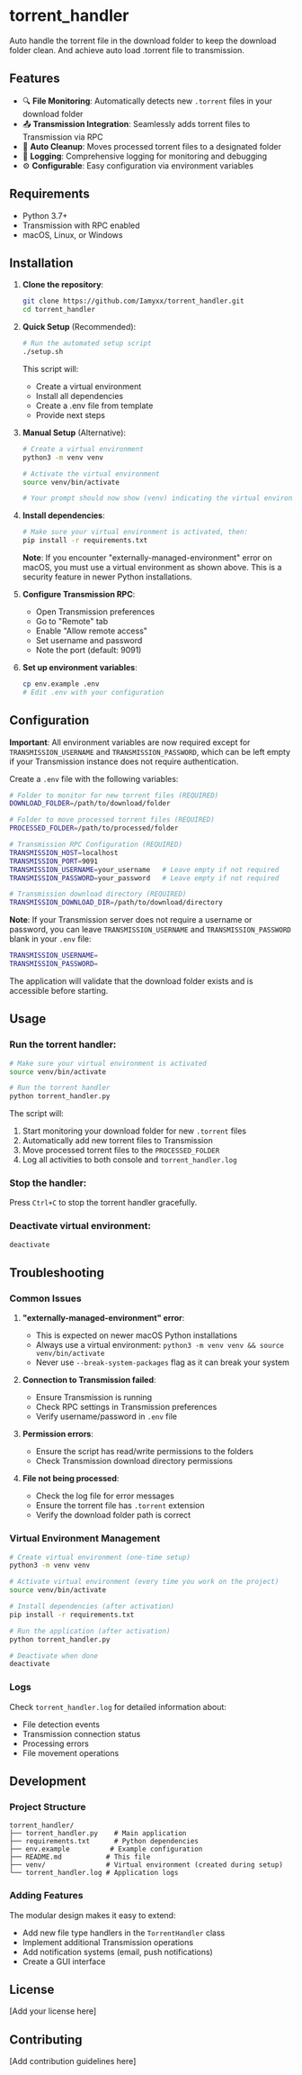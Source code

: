 # torrent_handler

Auto handle the torrent file in the download folder to keep the download folder clean. And achieve auto load .torrent file to transmission.

## Features

- 🔍 **File Monitoring**: Automatically detects new `.torrent` files in your download folder
- 📤 **Transmission Integration**: Seamlessly adds torrent files to Transmission via RPC
- 🧹 **Auto Cleanup**: Moves processed torrent files to a designated folder
- 📝 **Logging**: Comprehensive logging for monitoring and debugging
- ⚙️ **Configurable**: Easy configuration via environment variables

## Requirements

- Python 3.7+
- Transmission with RPC enabled
- macOS, Linux, or Windows

## Installation

1. **Clone the repository**:
   ```bash
   git clone https://github.com/Iamyxx/torrent_handler.git
   cd torrent_handler
   ```

2. **Quick Setup** (Recommended):
   ```bash
   # Run the automated setup script
   ./setup.sh
   ```
   
   This script will:
   - Create a virtual environment
   - Install all dependencies
   - Create a .env file from template
   - Provide next steps

3. **Manual Setup** (Alternative):
   ```bash
   # Create a virtual environment
   python3 -m venv venv
   
   # Activate the virtual environment
   source venv/bin/activate
   
   # Your prompt should now show (venv) indicating the virtual environment is active
   ```

4. **Install dependencies**:
   ```bash
   # Make sure your virtual environment is activated, then:
   pip install -r requirements.txt
   ```

   **Note**: If you encounter "externally-managed-environment" error on macOS, you must use a virtual environment as shown above. This is a security feature in newer Python installations.

5. **Configure Transmission RPC**:
   - Open Transmission preferences
   - Go to "Remote" tab
   - Enable "Allow remote access"
   - Set username and password
   - Note the port (default: 9091)

6. **Set up environment variables**:
   ```bash
   cp env.example .env
   # Edit .env with your configuration
   ```

## Configuration

**Important**: All environment variables are now required except for `TRANSMISSION_USERNAME` and `TRANSMISSION_PASSWORD`, which can be left empty if your Transmission instance does not require authentication.

Create a `.env` file with the following variables:

```bash
# Folder to monitor for new torrent files (REQUIRED)
DOWNLOAD_FOLDER=/path/to/download/folder

# Folder to move processed torrent files (REQUIRED)
PROCESSED_FOLDER=/path/to/processed/folder

# Transmission RPC Configuration (REQUIRED)
TRANSMISSION_HOST=localhost
TRANSMISSION_PORT=9091
TRANSMISSION_USERNAME=your_username   # Leave empty if not required
TRANSMISSION_PASSWORD=your_password   # Leave empty if not required

# Transmission download directory (REQUIRED)
TRANSMISSION_DOWNLOAD_DIR=/path/to/download/directory
```

**Note**: If your Transmission server does not require a username or password, you can leave `TRANSMISSION_USERNAME` and `TRANSMISSION_PASSWORD` blank in your `.env` file:

```bash
TRANSMISSION_USERNAME=
TRANSMISSION_PASSWORD=
```

The application will validate that the download folder exists and is accessible before starting.

## Usage

### Run the torrent handler:
```bash
# Make sure your virtual environment is activated
source venv/bin/activate

# Run the torrent handler
python torrent_handler.py
```

The script will:
1. Start monitoring your download folder for new `.torrent` files
2. Automatically add new torrent files to Transmission
3. Move processed torrent files to the `PROCESSED_FOLDER`
4. Log all activities to both console and `torrent_handler.log`

### Stop the handler:
Press `Ctrl+C` to stop the torrent handler gracefully.

### Deactivate virtual environment:
```bash
deactivate
```

## Troubleshooting

### Common Issues

1. **"externally-managed-environment" error**:
   - This is expected on newer macOS Python installations
   - Always use a virtual environment: `python3 -m venv venv && source venv/bin/activate`
   - Never use `--break-system-packages` flag as it can break your system

2. **Connection to Transmission failed**:
   - Ensure Transmission is running
   - Check RPC settings in Transmission preferences
   - Verify username/password in `.env` file

3. **Permission errors**:
   - Ensure the script has read/write permissions to the folders
   - Check Transmission download directory permissions

4. **File not being processed**:
   - Check the log file for error messages
   - Ensure the torrent file has `.torrent` extension
   - Verify the download folder path is correct

### Virtual Environment Management

```bash
# Create virtual environment (one-time setup)
python3 -m venv venv

# Activate virtual environment (every time you work on the project)
source venv/bin/activate

# Install dependencies (after activation)
pip install -r requirements.txt

# Run the application (after activation)
python torrent_handler.py

# Deactivate when done
deactivate
```

### Logs

Check `torrent_handler.log` for detailed information about:
- File detection events
- Transmission connection status
- Processing errors
- File movement operations

## Development

### Project Structure
```
torrent_handler/
├── torrent_handler.py    # Main application
├── requirements.txt      # Python dependencies
├── env.example          # Example configuration
├── README.md           # This file
├── venv/               # Virtual environment (created during setup)
└── torrent_handler.log # Application logs
```

### Adding Features

The modular design makes it easy to extend:
- Add new file type handlers in the `TorrentHandler` class
- Implement additional Transmission operations
- Add notification systems (email, push notifications)
- Create a GUI interface

## License

[Add your license here]

## Contributing

[Add contribution guidelines here]
